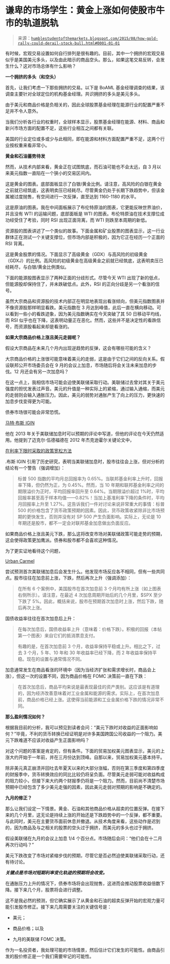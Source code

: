 <!--yml

分类：未分类

date: 2024-05-18 03:17:06

-->

# 谦卑的市场学生：黄金上涨如何使股市牛市的轨道脱轨

> 来源：[`humblestudentofthemarkets.blogspot.com/2015/08/how-gold-rally-could-derail-stock-bull.html#0001-01-01`](https://humblestudentofthemarkets.blogspot.com/2015/08/how-gold-rally-could-derail-stock-bull.html#0001-01-01)

有时候，宏观交易设置如何自行排列是很有趣的。目前，其中一个拥挤的宏观交易似乎是美国美元多头，以及由此暗示的商品空头。那么，如果这笔交易反转，会发生什么？这对市场总体有什么影响？

**一个拥挤的多头（和空头）**

首先，让我们考虑一下那些拥挤的交易。以下是 BoAML 基金经理调查的结果，该调查主要针对全球定位的机构基金经理。共识拥挤的多头是美元多头。

由于美元和商品价格是负相关的，因此全球股票基金经理在能源行业的配置严重不足并不令人意外。

当我们分析各行业的权重时，全球样本显示，股票基金经理在能源、材料、商品和新兴市场方面的配置不足，这些行业相互之间都有关联。

美国的行业定位或多或少与此相同，即在能源和材料方面配置严重不足，这两个行业按权重来看非常小。

**黄金和石油蓄势待发**

然而，从技术内部来看，黄金正在试图筑底，而石油可能也不会太远，自 3 月以来美元指数一直陷在一个狭小的交易区间内。

这是黄金的图表。底部面板显示了白银/黄金比例。请注意，高风险的白银在黄金之前就已经筑底，这表明卖压已经耗尽。尽管黄金仍处于长期下跌趋势中，但该金属被过度抛售，有空间进行一次反弹，直至达到 1160-1180 的水平。

这是原油的图表。我在中间面板展示了布伦特原油的图表，它更能反映世界油价，并且没有 WTI 的运输问题，底部面板是 WTI 的图表。布伦特原油在技术支撑位成功经受住了考验，同时 RSI 出现正面背离，而 WTI 则跌至本周期的新低。

资源股的图表讲述了一个类似的故事。下面金属和矿业股票的图表显示，这一行业群体正在测试一个关键支撑位，但市场内部是积极的，因为它正在经历一个正面的 RSI 背离。

这是黄金股票的情况。下面显示了高级黄金（GDX）与高风险的初级黄金（GDXJ）的比例。高风险的初级黄金在高级黄金之前就已经筑底，这表明卖压已经耗尽，与白银/黄金比例类似。

下面的能源股图表显示了两种正面的分歧形式。尽管今天 WTI 出现了新的低点，但能源股却保持住了，并未跌破低点。此外，RSI 的正向分歧是另一个看涨的信号。

虽然大宗商品和资源股的技术内部正在明显地表现出看涨倾向，但美元指数图表并不像资源股那样明显看跌。美元指数在 3 月达到峰值，此后一直在横向移动。可以看到一些小的看跌迹象，因为美元指数确实在今天突破了其 50 日移动平均线，而 RSI 似乎也在下降，这表明动量正在恶化。然而，这些并不是决定性的看跌信号，而资源股看起来却是看涨的。

**如果大宗商品价格上涨且美元走弱呢？**

假设大宗商品在未来几个月内出现逆趋势的反弹，这会有哪些可能的含义？

大宗商品价格的上涨很可能意味着美元的走弱，这是由于它们之间的反向关系。假设联邦公开市场委员会在 9 月的会议上加息，市场随后将会关注未来加息的步伐。12 月还会有另一次加息吗？

在这一点上，我相信市场可能会迫使美联储采取行动。美联储过去曾对其关于美元强度的担忧发表过声音。美元的升值是一种实际上的紧缩，通过输入通缩，而美元的走弱则会输入通胀压力。因此，美元的弱势对通胀产生了向上的压力，更快速的加息步伐变得更为可能。

债券市场很可能会非常恐慌。

[马特·布斯 IGIN](http://www.macrofugue.com/estimating-the-impact-of-monetary-policy-normalisation-on-assets/)

他在 2013 年关于美联储加息时可以预期的评论中写道，但他的评论在今天仍然适用。他提到了迈克尔·伍德福德在 2012 年杰克逊霍尔关键论文中，

[在利率下限时采取的政策宽松方法](http://kansascityfed.org/publicat/sympos/2012/mw.pdf)

.布斯 IGIN 引用了历史研究，表明当美联储加息时，股市往往会上涨，但对分析的结论有一个警告（强调增加）：

> 标普 500 指数的平均月总回报率为 0.65%。当联邦基金利率上升时，回报率下降，但仍然为正，为 0.45%。然而，当 10 年期和联邦基金利率之间的期限溢价为正时，平均回报率回升至 0.64%。当期限溢价超过 1%时，平均回报率甚至高于样本均值——0.82%！当加上基准利率下降的条件时，平均月回报率上升至 1.27%。这告诉我们一件对讨论来说非常重大的事情：标普 500 的价格包含了货币政策预期的因素。因此，货币政策收紧除非比市场预期的更快发生，否则并没有对 SP 500 产生负面影响。实际上，无论是 10 年期还是股市，都不一定会对联邦基金加息做出负面反应。

如果商品价格上涨且美元下跌，那么这将改变市场对美联储政策可能走势的预期，这会使得政策更加鹰派。债券和股市都不会喜欢这种情况。

为了更实证地看待这个问题，

[Urban Carmel](http://www.macrofugue.com/estimating-the-impact-of-monetary-policy-normalisation-on-assets/)

尝试预测首次美联储加息后会发生什么。他发现市场反应各不相同，但有一些共同点。股市往往在加息前上涨，下跌，然后再次上升（强调添加）：

> 在所有 6 个案例中，美国股市在首次加息前 3 个月均有所上涨（如上图表右侧所示）。请注意，在最近 4 次加息周期开始后的几个月里，$SPX 至少下跌了 5%。因此，概括来说，股市在预期首次加息时上涨，然后下跌，随后再次上涨。

国债收益率往往在首次加息后上升：

> 在每次加息后，国债收益率上升（意味着：价格下跌）。积极的回报（本帖第一个图表）来自它们的抵消票息支付。
> 
> 有趣的是，在首次加息前 3 个月，收益率保持平稳或上升。相比之下，过去 3 个月，5 年、10 年和 30 年收益率已经下降，而 2 年收益率保持平稳。现在的设置与通常情况不同。

加息通常发生在商品看涨的环境中（因为当经济扩张和需求增长时，商品会上涨），但这一次的设置不同，因为商品价格在 FOMC 决策前一直在下跌：

> 在首次加息后，商品平均来说是最表现最佳的资产类别。这应该是有道理的，因为经济改善意味着对工业金属和能源的需求。实际上，在首次加息前，商品价格已经上涨。这使得当前能源和工业金属价格下跌的情况非常不同。

**那么盈利情况如何？**

根据我目前的分析，我可以预见到读者会问：“美元下跌时对收益的正面影响如何？”毕竟，不利的货币转换已经证明是对许多美国跨国公司收益的一个阻力。美元下跌难道不应该对收益产生正面影响吗？

对这个问题的答案是肯定的，但有条件。下面的贸易加权美元图表显示，美元的上涨大约开始于一年前，并在三月份达到顶峰。自那以来，贸易加权美元基本持平。

除非美元真正崩溃并回吐去年夏天以来的大部分涨幅，否则在第三季度和第四季度的财报季中，货币转换效应的同比比较仍将呈负面。尽管美元走弱可能对收益构成的阻力较小，但接下来大约两个财报季仍将是一个阻力。然而，目前尚不清楚市场预期中已经包含了多少美元走强的因素，因此美元走弱对预期的影响是不确定的。

**九月的修正？**

那么让我们设定一下情景。黄金、石油和其他商品价格从超卖的位置反弹。在接下来的几个月里，这无论是持续上涨的开始还是下跌趋势中的一个反弹，都不重要。与此同时，美元在主要货币面前休息并撤退。从技术角度来看，这些动作是迟到的，因为商品及与之相关的股票的空头过于拥挤，而美元的多头也过于拥挤。

假设美联储在九月的会议上加息 1/4 个百分点。市场随后会问：“他们会在十二月再次行动吗？”

美元下跌改变了市场对紧缩步伐的预期，尽管它是否必然迫使美联储采取行动，还有待讨论。

***关键点是市场对短期利率变化轨迹的预期将会改变。***

在通胀压力上升的情况下，债券市场将会出现抛售，这进而会推动股票收益倍数下降。接下来几个月，股票将会进行调整。

这不是我必然的预测，但它确实展示了从黄金和石油的超卖反弹开始的宏观力量可能引发股市修正。接下来几周需要关注的关键信号是：

+   美元；

+   商品价格；以及

+   九月的美联储 FOMC 决策。

作为一名投资者，我处理可能的市场情景，然后估计它们发生的可能性。由商品引发的股价修正是一个我们需要牢记的可能性。

